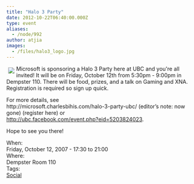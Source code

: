 ```yaml
---
title: "Halo 3 Party"
date: 2012-10-22T06:40:00.000Z
type: event
aliases:
  - /node/992
author: atjia
images:
  - /files/halo3_logo.jpg
---
```


<div class="field field-name-body field-type-text-with-summary field-label-hidden"><div class="field-items"><div class="field-item even"><p><img src="/files/halo3_logo.jpg" vspace="5" hspace="5" align="left">Microsoft is sponsoring a Halo 3 Party here at UBC and you&apos;re all invited! It will be on Friday, October 12th from 5:30pm - 9:00pm in Dempster 110. There will be food, prizes, and a talk on Gaming and XNA. Registration is required so sign up quick.</p>
<p>For more details, see<br>
http://microsoft.charlesbihis.com/halo-3-party-ubc/ (editor&#x2019;s note: now gone) (register here) or<br>
<a href="http://ubc.facebook.com/event.php?eid=5203824023">http://ubc.facebook.com/event.php?eid=5203824023</a>.</p>
<p>Hope to see you there!</p>
</div></div></div><div class="field field-name-field-dates field-type-datetime field-label-above"><div class="field-label">When:&#xA0;</div><div class="field-items"><div class="field-item even"><span class="date-display-single">Friday, October 12, 2007 - <span class="date-display-range"><span class="date-display-start">17:30</span> to <span class="date-display-end">21:00</span></span></span></div></div></div><div class="field field-name-field-location field-type-text field-label-above"><div class="field-label">Where:&#xA0;</div><div class="field-items"><div class="field-item even">Dempster Room 110</div></div></div>    <footer>
    <div class="field field-name-field-tags field-type-taxonomy-term-reference field-label-above"><div class="field-label">Tags:&#xA0;</div><div class="field-items"><div class="field-item even"><a href="/social">Social</a></div></div></div>      </footer>